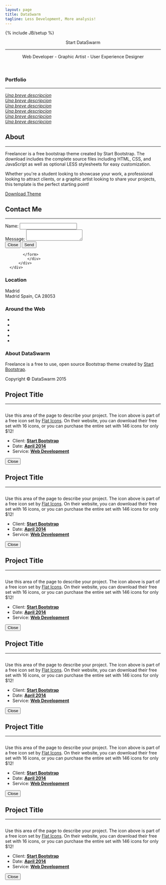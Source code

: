 ```yaml
---
layout: page
title: DataSwarm
tagline: Less Development, More analysis!
---
```

{% include JB/setup %}

<div>

  <!-- Header -->
  <header>
      <div class="container">
          <div class="row">
              <div class="col-lg-12">
                  <img class="img-responsive" src="/assets/themes/dataswarm/img/profile.png" alt="">
                  <div class="intro-text">
                      <span class="name">Start DataSwarm</span>
                      <hr class="star-light">
                      <span class="skills">Web Developer - Graphic Artist - User Experience Designer</span>
                  </div>
              </div>
          </div>
      </div>
  </header>
<!-- Portfolio Grid Section -->
  <section id="portfolio">
      <div class="container">
          <div class="row">
              <div class="col-lg-12 text-center">
                  <h3>Portfolio</h3>
                  <hr class="star-primary">
              </div>
          </div>
          <div class="row">
              <div class="col-sm-4 portfolio-item">
                  <a href="#portfolioModal1" class="portfolio-link" data-toggle="modal">
                      <div class="caption">
                          <div class="caption-content">
                              <i>Una breve descripcion</i>
                          </div>
                      </div>
                      <img src="assets/themes/dataswarm/img/screenshots/chart.png" class="img-responsive" alt="">
                  </a>
              </div>
              <div class="col-sm-4 portfolio-item">
                  <a href="#portfolioModal2" class="portfolio-link" data-toggle="modal">
                      <div class="caption">
                          <div class="caption-content">
                              <i>Una breve descripcion</i>
                          </div>
                      </div>
                      <img src="/assets/themes/dataswarm/img/portfolio/cake.png" class="img-responsive" alt="">
                  </a>
              </div>
              <div class="col-sm-4 portfolio-item">
                  <a href="#portfolioModal3" class="portfolio-link" data-toggle="modal">
                      <div class="caption">
                          <div class="caption-content">
                              <i>Una breve descripcion</i>
                          </div>
                      </div>
                      <img src="/assets/themes/dataswarm/img/portfolio/circus.png" class="img-responsive" alt="">
                  </a>
              </div>
              <div class="col-sm-4 portfolio-item">
                  <a href="#portfolioModal4" class="portfolio-link" data-toggle="modal">
                      <div class="caption">
                          <div class="caption-content">
                              <i>Una breve descripcion</i>
                          </div>
                      </div>
                      <img src="/assets/themes/dataswarm/img/portfolio/game.png" class="img-responsive" alt="">
                  </a>
              </div>
              <div class="col-sm-4 portfolio-item">
                  <a href="#portfolioModal5" class="portfolio-link" data-toggle="modal">
                      <div class="caption">
                          <div class="caption-content">
                              <i>Una breve descripcion</i>
                          </div>
                      </div>
                      <img src="/assets/themes/dataswarm/img/portfolio/safe.png" class="img-responsive" alt="">
                  </a>
              </div>
              <div class="col-sm-4 portfolio-item">
                  <a href="#portfolioModal6" class="portfolio-link" data-toggle="modal">
                      <div class="caption">
                          <div class="caption-content">
                              <i>Una breve descripcion</i>
                          </div>
                      </div>
                      <img src="/assets/themes/dataswarm/img/portfolio/submarine.png" class="img-responsive" alt="">
                  </a>
              </div>
          </div>
      </div>
  </section>

  <!-- About Section -->
  <section class="success" id="about">
      <div class="container">
          <div class="row">
              <div class="col-lg-12 text-center">
                  <h2>About</h2>
                  <hr class="star-light">
              </div>
          </div>
          <div class="row">
              <div class="col-lg-4 col-lg-offset-2">
                  <p>Freelancer is a free bootstrap theme created by Start Bootstrap. The download includes the complete source files including HTML, CSS, and JavaScript as well as optional LESS stylesheets for easy customization.</p>
              </div>
              <div class="col-lg-4">
                  <p>Whether you're a student looking to showcase your work, a professional looking to attract clients, or a graphic artist looking to share your projects, this template is the perfect starting point!</p>
              </div>
              <div class="col-lg-8 col-lg-offset-2 text-center">
                  <a href="#" class="btn btn-lg btn-outline">
                      <i class="fa fa-download"></i> Download Theme
                  </a>
              </div>
          </div>
      </div>
  </section>

  <!-- Contact Section -->
  <section id="contact">
      <div class="container">
          <div class="row">
              <div class="col-lg-12 text-center">
                  <h2>Contact Me</h2>
                  <hr class="star-primary">
              </div>
          </div>
          <div class="row">
              <div class="col-lg-8 col-lg-offset-2">
                  <!-- To configure the contact form email address, go to mail/contact_me.php and update the email address in the PHP file on line 19. -->
                  <!-- The form should work on most web servers, but if the form is not working you may need to configure your web server differently. -->
                  <form action="https://getsimpleform.com/messages?form_api_token=9be831dbaa768d762c67b4c07b3b3bfc" method="post">
              <div class="form-group">
                <label for="recipient-name" class="control-label">Name:</label>
                <input type="text" name="name" class="form-control" id="recipient-name">
              </div>
              <div class="form-group">
                <label for="message-text" class="control-label">Message:</label>
                <textarea class="form-control" id="message-text" name="message"></textarea>
              </div>
              <div class="form-group">
                <label class="control-label"></label>
                <div class="">
                  <button type="button" class="btn btn-default" data-dismiss="modal">Close</button>
                  <button type="submit" class="btn btn-success" >Send <span class=""></span></button>
                </div>
              </div>
          
            </form>
              </div>
          </div>
      </div>
  </section>

  <!-- Footer -->
  <footer class="text-center">
      <div class="footer-above">
          <div class="container">
              <div class="row">
                  <div class="footer-col col-md-4">
                      <h3>Location</h3>
                      <p>Madrid<br>Madrid Spain, CA 28053</p>
                  </div>
                  <div class="footer-col col-md-4">
                      <h3>Around the Web</h3>
                      <ul class="list-inline">
                          <li>
                              <a href="#" class="btn-social btn-outline"><i class="fa fa-fw fa-facebook"></i></a>
                          </li>
                          <li>
                              <a href="#" class="btn-social btn-outline"><i class="fa fa-fw fa-google-plus"></i></a>
                          </li>
                          <li>
                              <a href="#" class="btn-social btn-outline"><i class="fa fa-fw fa-twitter"></i></a>
                          </li>
                          <li>
                              <a href="#" class="btn-social btn-outline"><i class="fa fa-fw fa-linkedin"></i></a>
                          </li>
                          <li>
                              <a href="#" class="btn-social btn-outline"><i class="fa fa-fw fa-dribbble"></i></a>
                          </li>
                      </ul>
                  </div>
                  <div class="footer-col col-md-4">
                      <h3>About DataSwarm</h3>
                      <p>Freelance is a free to use, open source Bootstrap theme created by <a href="http:/startbootstrap.com">Start Bootstrap</a>.</p>
                  </div>
              </div>
          </div>
      </div>
      <div class="footer-below">
          <div class="container">
              <div class="row">
                  <div class="col-lg-12">
                      Copyright &copy; DataSwarm 2015
                  </div>
              </div>
          </div>
      </div>
  </footer>

  <!-- Scroll to Top Button (Only visible on small and extra-small screen sizes) -->
  <div class="scroll-top page-scroll visible-xs visible-sm">
      <a class="btn btn-primary" href="#page-top">
          <i class="fa fa-chevron-up"></i>
      </a>
  </div>

  <!-- Portfolio Modals -->
  <div class="portfolio-modal modal fade" id="portfolioModal1" tabindex="-1" role="dialog" aria-hidden="true">
      <div class="modal-content">
          <div class="close-modal" data-dismiss="modal">
              <div class="lr">
                  <div class="rl">
                  </div>
              </div>
          </div>
          <div class="container">
              <div class="row">
                  <div class="col-lg-8 col-lg-offset-2">
                      <div class="modal-body">
                          <h2>Project Title</h2>
                          <hr class="star-primary">
                          <img src="assets/themes/dataswarm/img/screenshots/chart.png" class="img-responsive img-centered" alt="">
                          <p>Use this area of the page to describe your project. The icon above is part of a free icon set by <a href="https:/sellfy.com/p/8Q9P/jV3VZ/">Flat Icons</a>. On their website, you can download their free set with 16 icons, or you can purchase the entire set with 146 icons for only $12!</p>
                          <ul class="list-inline item-details">
                              <li>Client:
                                  <strong><a href="http:/startbootstrap.com">Start Bootstrap</a>
                                  </strong>
                              </li>
                              <li>Date:
                                  <strong><a href="http:/startbootstrap.com">April 2014</a>
                                  </strong>
                              </li>
                              <li>Service:
                                  <strong><a href="http:/startbootstrap.com">Web Development</a>
                                  </strong>
                              </li>
                          </ul>
                          <button type="button" class="btn btn-default" data-dismiss="modal"><i class="fa fa-times"></i> Close</button>
                      </div>
                  </div>
              </div>
          </div>
      </div>
  </div>
  <div class="portfolio-modal modal fade" id="portfolioModal2" tabindex="-1" role="dialog" aria-hidden="true">
      <div class="modal-content">
          <div class="close-modal" data-dismiss="modal">
              <div class="lr">
                  <div class="rl">
                  </div>
              </div>
          </div>
          <div class="container">
              <div class="row">
                  <div class="col-lg-8 col-lg-offset-2">
                      <div class="modal-body">
                          <h2>Project Title</h2>
                          <hr class="star-primary">
                          <img src="/assets/themes/dataswarm/img/portfolio/cake.png" class="img-responsive img-centered" alt="">
                          <p>Use this area of the page to describe your project. The icon above is part of a free icon set by <a href="https:/sellfy.com/p/8Q9P/jV3VZ/">Flat Icons</a>. On their website, you can download their free set with 16 icons, or you can purchase the entire set with 146 icons for only $12!</p>
                          <ul class="list-inline item-details">
                              <li>Client:
                                  <strong><a href="http:/startbootstrap.com">Start Bootstrap</a>
                                  </strong>
                              </li>
                              <li>Date:
                                  <strong><a href="http:/startbootstrap.com">April 2014</a>
                                  </strong>
                              </li>
                              <li>Service:
                                  <strong><a href="http:/startbootstrap.com">Web Development</a>
                                  </strong>
                              </li>
                          </ul>
                          <button type="button" class="btn btn-default" data-dismiss="modal"><i class="fa fa-times"></i> Close</button>
                      </div>
                  </div>
              </div>
          </div>
      </div>
  </div>
  <div class="portfolio-modal modal fade" id="portfolioModal3" tabindex="-1" role="dialog" aria-hidden="true">
      <div class="modal-content">
          <div class="close-modal" data-dismiss="modal">
              <div class="lr">
                  <div class="rl">
                  </div>
              </div>
          </div>
          <div class="container">
              <div class="row">
                  <div class="col-lg-8 col-lg-offset-2">
                      <div class="modal-body">
                          <h2>Project Title</h2>
                          <hr class="star-primary">
                          <img src="/assets/themes/dataswarm/img/portfolio/circus.png" class="img-responsive img-centered" alt="">
                          <p>Use this area of the page to describe your project. The icon above is part of a free icon set by <a href="https:/sellfy.com/p/8Q9P/jV3VZ/">Flat Icons</a>. On their website, you can download their free set with 16 icons, or you can purchase the entire set with 146 icons for only $12!</p>
                          <ul class="list-inline item-details">
                              <li>Client:
                                  <strong><a href="http:/startbootstrap.com">Start Bootstrap</a>
                                  </strong>
                              </li>
                              <li>Date:
                                  <strong><a href="http:/startbootstrap.com">April 2014</a>
                                  </strong>
                              </li>
                              <li>Service:
                                  <strong><a href="http:/startbootstrap.com">Web Development</a>
                                  </strong>
                              </li>
                          </ul>
                          <button type="button" class="btn btn-default" data-dismiss="modal"><i class="fa fa-times"></i> Close</button>
                      </div>
                  </div>
              </div>
          </div>
      </div>
  </div>
  <div class="portfolio-modal modal fade" id="portfolioModal4" tabindex="-1" role="dialog" aria-hidden="true">
      <div class="modal-content">
          <div class="close-modal" data-dismiss="modal">
              <div class="lr">
                  <div class="rl">
                  </div>
              </div>
          </div>
          <div class="container">
              <div class="row">
                  <div class="col-lg-8 col-lg-offset-2">
                      <div class="modal-body">
                          <h2>Project Title</h2>
                          <hr class="star-primary">
                          <img src="/assets/themes/dataswarm/img/portfolio/game.png" class="img-responsive img-centered" alt="">
                          <p>Use this area of the page to describe your project. The icon above is part of a free icon set by <a href="https:/sellfy.com/p/8Q9P/jV3VZ/">Flat Icons</a>. On their website, you can download their free set with 16 icons, or you can purchase the entire set with 146 icons for only $12!</p>
                          <ul class="list-inline item-details">
                              <li>Client:
                                  <strong><a href="http:/startbootstrap.com">Start Bootstrap</a>
                                  </strong>
                              </li>
                              <li>Date:
                                  <strong><a href="http:/startbootstrap.com">April 2014</a>
                                  </strong>
                              </li>
                              <li>Service:
                                  <strong><a href="http:/startbootstrap.com">Web Development</a>
                                  </strong>
                              </li>
                          </ul>
                          <button type="button" class="btn btn-default" data-dismiss="modal"><i class="fa fa-times"></i> Close</button>
                      </div>
                  </div>
              </div>
          </div>
      </div>
  </div>
  <div class="portfolio-modal modal fade" id="portfolioModal5" tabindex="-1" role="dialog" aria-hidden="true">
      <div class="modal-content">
          <div class="close-modal" data-dismiss="modal">
              <div class="lr">
                  <div class="rl">
                  </div>
              </div>
          </div>
          <div class="container">
              <div class="row">
                  <div class="col-lg-8 col-lg-offset-2">
                      <div class="modal-body">
                          <h2>Project Title</h2>
                          <hr class="star-primary">
                          <img src="/assets/themes/dataswarm/img/portfolio/safe.png" class="img-responsive img-centered" alt="">
                          <p>Use this area of the page to describe your project. The icon above is part of a free icon set by <a href="https:/sellfy.com/p/8Q9P/jV3VZ/">Flat Icons</a>. On their website, you can download their free set with 16 icons, or you can purchase the entire set with 146 icons for only $12!</p>
                          <ul class="list-inline item-details">
                              <li>Client:
                                  <strong><a href="http:/startbootstrap.com">Start Bootstrap</a>
                                  </strong>
                              </li>
                              <li>Date:
                                  <strong><a href="http:/startbootstrap.com">April 2014</a>
                                  </strong>
                              </li>
                              <li>Service:
                                  <strong><a href="http:/startbootstrap.com">Web Development</a>
                                  </strong>
                              </li>
                          </ul>
                          <button type="button" class="btn btn-default" data-dismiss="modal"><i class="fa fa-times"></i> Close</button>
                      </div>
                  </div>
              </div>
          </div>
      </div>
  </div>
  <div class="portfolio-modal modal fade" id="portfolioModal6" tabindex="-1" role="dialog" aria-hidden="true">
      <div class="modal-content">
          <div class="close-modal" data-dismiss="modal">
              <div class="lr">
                  <div class="rl">
                  </div>
              </div>
          </div>
          <div class="container">
              <div class="row">
                  <div class="col-lg-8 col-lg-offset-2">
                      <div class="modal-body">
                          <h2>Project Title</h2>
                          <hr class="star-primary">
                          <img src="/assets/themes/dataswarm/img/portfolio/submarine.png" class="img-responsive img-centered" alt="">
                          <p>Use this area of the page to describe your project. The icon above is part of a free icon set by <a href="https:/sellfy.com/p/8Q9P/jV3VZ/">Flat Icons</a>. On their website, you can download their free set with 16 icons, or you can purchase the entire set with 146 icons for only $12!</p>
                          <ul class="list-inline item-details">
                              <li>Client:
                                  <strong><a href="http:/startbootstrap.com">Start Bootstrap</a>
                                  </strong>
                              </li>
                              <li>Date:
                                  <strong><a href="http:/startbootstrap.com">April 2014</a>
                                  </strong>
                              </li>
                              <li>Service:
                                  <strong><a href="http:/startbootstrap.com">Web Development</a>
                                  </strong>
                              </li>
                          </ul>
                          <button type="button" class="btn btn-default" data-dismiss="modal"><i class="fa fa-times"></i> Close</button>
                      </div>
                  </div>
              </div>
          </div>
      </div>
  </div>
</div>

